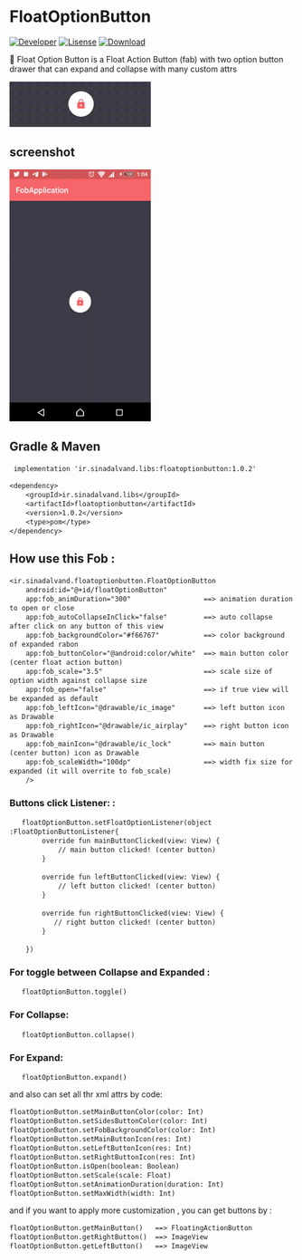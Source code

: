 # FloatOptionButton

[![Developer](https://img.shields.io/badge/developer-sina%20dalvand-orange)](https://github.com/sinadalvand)
[![Lisense](https://img.shields.io/badge/License-Apache%202-lightgrey.svg)](https://www.apache.org/licenses/LICENSE-2.0)
[![Download](https://img.shields.io/maven-central/v/ir.sinadalvand.libs/floatoptionbutton?label=version%3A) ](https://bintray.com/sinadalvand/maven/FloatOptionButton/1.0.2/link)


🎈 Float Option Button is a Float Action Button (fab)  with two option button drawer that can expand and collapse with many custom attrs



<img src="https://github.com/sinadalvand/FloatOptionButton/blob/master/art/image.gif" width="250"/>


## screenshot
<img src="https://github.com/sinadalvand/FloatOptionButton/blob/master/art/preview.gif" width="250"/>


## Gradle & Maven
```
 implementation 'ir.sinadalvand.libs:floatoptionbutton:1.0.2'
```
```
<dependency>
	<groupId>ir.sinadalvand.libs</groupId>
	<artifactId>floatoptionbutton</artifactId>
	<version>1.0.2</version>
	<type>pom</type>
</dependency>
```


## How use this Fob :
```	
<ir.sinadalvand.floatoptionbutton.FloatOptionButton
	android:id="@+id/floatOptionButton"
	app:fob_animDuration="300"                  ==> animation duration to open or close
	app:fob_autoCollapseInClick="false"         ==> auto collapse after click on any button of this view
	app:fob_backgroundColor="#f66767"           ==> color background of expanded rabon
	app:fob_buttonColor="@android:color/white"  ==> main button color (center float action button)
	app:fob_scale="3.5"                         ==> scale size of option width against collapse size
	app:fob_open="false"                        ==> if true view will be expanded as default 
	app:fob_leftIcon="@drawable/ic_image"       ==> left button icon as Drawable
	app:fob_rightIcon="@drawable/ic_airplay"    ==> right button icon as Drawable
	app:fob_mainIcon="@drawable/ic_lock"        ==> main button (center button) icon as Drawable
	app:fob_scaleWidth="100dp"                  ==> width fix size for expanded (it will overrite to fob_scale)
	/>
```


### Buttons click Listener: :
```
   floatOptionButton.setFloatOptionListener(object :FloatOptionButtonListener{
		override fun mainButtonClicked(view: View) {
			// main button clicked! (center button)
		}

		override fun leftButtonClicked(view: View) {
			// left button clicked! (center button)
		}

		override fun rightButtonClicked(view: View) {
		   // right button clicked! (center button)
		}

	})
```



### For toggle between Collapse and Expanded :
```
   floatOptionButton.toggle()
```


### For Collapse:
```
   floatOptionButton.collapse()
```

### For Expand:
```
   floatOptionButton.expand()
```


and also can set all thr xml attrs by code:
```
floatOptionButton.setMainButtonColor(color: Int) 
floatOptionButton.setSidesButtonColor(color: Int)
floatOptionButton.setFobBackgroundColor(color: Int)
floatOptionButton.setMainButtonIcon(res: Int)
floatOptionButton.setLeftButtonIcon(res: Int)
floatOptionButton.setRightButtonIcon(res: Int)
floatOptionButton.isOpen(boolean: Boolean)
floatOptionButton.setScale(scale: Float)
floatOptionButton.setAnimationDuration(duration: Int)
floatOptionButton.setMaxWidth(width: Int)
```


and if you want to apply more customization , you can get buttons by : 
```
floatOptionButton.getMainButton()   ==> FloatingActionButton
floatOptionButton.getRightButton()  ==> ImageView
floatOptionButton.getLeftButton()   ==> ImageView
```

